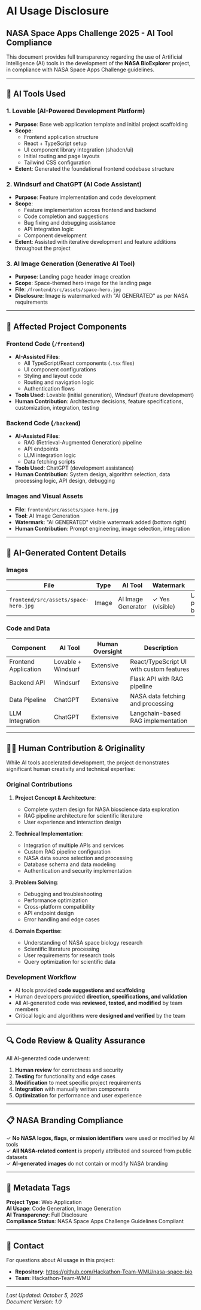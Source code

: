 # AI Usage Disclosure
## NASA Space Apps Challenge 2025 - AI Tool Compliance

This document provides full transparency regarding the use of Artificial Intelligence (AI) tools in the development of the **NASA BioExplorer** project, in compliance with NASA Space Apps Challenge guidelines.

---

## 🤖 AI Tools Used

### 1. **Lovable** (AI-Powered Development Platform)
- **Purpose**: Base web application template and initial project scaffolding
- **Scope**: 
  - Frontend application structure
  - React + TypeScript setup
  - UI component library integration (shadcn/ui)
  - Initial routing and page layouts
  - Tailwind CSS configuration
- **Extent**: Generated the foundational frontend codebase structure

### 2. **Windsurf** and **ChatGPT** (AI Code Assistant)
- **Purpose**: Feature implementation and code development
- **Scope**:
  - Feature implementation across frontend and backend
  - Code completion and suggestions
  - Bug fixing and debugging assistance
  - API integration logic
  - Component development
- **Extent**: Assisted with iterative development and feature additions throughout the project

### 3. **AI Image Generation** (Generative AI Tool)
- **Purpose**: Landing page header image creation
- **Scope**: Space-themed hero image for the landing page
- **File**: `/frontend/src/assets/space-hero.jpg`
- **Disclosure**: Image is watermarked with "AI GENERATED" as per NASA requirements

---

## 📂 Affected Project Components

### **Frontend Code** (`/frontend`)
- **AI-Assisted Files**:
  - All TypeScript/React components (`.tsx` files)
  - UI component configurations
  - Styling and layout code
  - Routing and navigation logic
  - Authentication flows
- **Tools Used**: Lovable (initial generation), Windsurf (feature development)
- **Human Contribution**: Architecture decisions, feature specifications, customization, integration, testing

### **Backend Code** (`/backend`)
- **AI-Assisted Files**:
  - RAG (Retrieval-Augmented Generation) pipeline
  - API endpoints
  - LLM integration logic
  - Data fetching scripts
- **Tools Used**: ChatGPT (development assistance)
- **Human Contribution**: System design, algorithm selection, data processing logic, API design, debugging

### **Images and Visual Assets**
- **File**: `frontend/src/assets/space-hero.jpg`
- **Tool**: AI Image Generation
- **Watermark**: "AI GENERATED" visible watermark added (bottom right)
- **Human Contribution**: Prompt engineering, image selection, integration

---

## 🎨 AI-Generated Content Details

### Images
| File | Type | AI Tool | Watermark | Purpose |
|------|------|---------|-----------|---------|
| `frontend/src/assets/space-hero.jpg` | Image | AI Image Generator | ✓ Yes (visible) | Landing page hero background |

### Code and Data
| Component | AI Tool | Human Oversight | Description |
|-----------|---------|-----------------|-------------|
| Frontend Application | Lovable + Windsurf | Extensive | React/TypeScript UI with custom features |
| Backend API | Windsurf | Extensive | Flask API with RAG pipeline |
| Data Pipeline | ChatGPT | Extensive | NASA data fetching and processing |
| LLM Integration | ChatGPT | Extensive | Langchain-based RAG implementation |

---

## 👨‍💻 Human Contribution & Originality

While AI tools accelerated development, the project demonstrates significant human creativity and technical expertise:

### **Original Contributions**
1. **Project Concept & Architecture**: 
   - Complete system design for NASA bioscience data exploration
   - RAG pipeline architecture for scientific literature
   - User experience and interaction design

2. **Technical Implementation**:
   - Integration of multiple APIs and services
   - Custom RAG pipeline configuration
   - NASA data source selection and processing
   - Database schema and data modeling
   - Authentication and security implementation

3. **Problem Solving**:
   - Debugging and troubleshooting
   - Performance optimization
   - Cross-platform compatibility
   - API endpoint design
   - Error handling and edge cases

4. **Domain Expertise**:
   - Understanding of NASA space biology research
   - Scientific literature processing
   - User requirements for research tools
   - Query optimization for scientific data

### **Development Workflow**
- AI tools provided **code suggestions and scaffolding**
- Human developers provided **direction, specifications, and validation**
- All AI-generated code was **reviewed, tested, and modified** by team members
- Critical logic and algorithms were **designed and verified** by the team

---

## 🔍 Code Review & Quality Assurance

All AI-generated code underwent:
1. **Human review** for correctness and security
2. **Testing** for functionality and edge cases
3. **Modification** to meet specific project requirements
4. **Integration** with manually written components
5. **Optimization** for performance and user experience

---

## 📋 NASA Branding Compliance

✓ **No NASA logos, flags, or mission identifiers** were used or modified by AI tools  
✓ **All NASA-related content** is properly attributed and sourced from public datasets  
✓ **AI-generated images** do not contain or modify NASA branding

---

## 📝 Metadata Tags

**Project Type**: Web Application  
**AI Usage**: Code Generation, Image Generation  
**AI Transparency**: Full Disclosure  
**Compliance Status**: NASA Space Apps Challenge Guidelines Compliant  

---

## 📧 Contact

For questions about AI usage in this project:
- **Repository**: https://github.com/Hackathon-Team-WMU/nasa-space-bio
- **Team**: Hackathon-Team-WMU

---

*Last Updated: October 5, 2025*  
*Document Version: 1.0*
